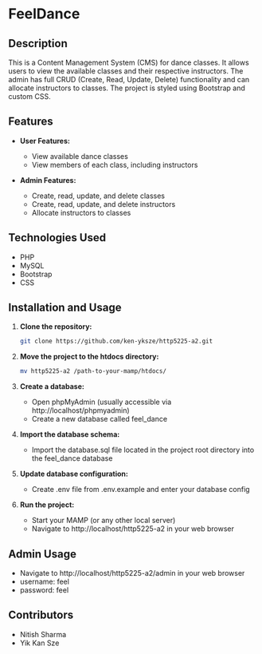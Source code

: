 # FeelDance

## Description

This is a Content Management System (CMS) for dance classes. It allows users to view the available classes and their respective instructors. The admin has full CRUD (Create, Read, Update, Delete) functionality and can allocate instructors to classes. The project is styled using Bootstrap and custom CSS.

## Features

- **User Features:**
  - View available dance classes
  - View members of each class, including instructors

- **Admin Features:**
  - Create, read, update, and delete classes
  - Create, read, update, and delete instructors
  - Allocate instructors to classes

## Technologies Used

- PHP
- MySQL
- Bootstrap
- CSS

## Installation and Usage

1. **Clone the repository:**
   ```bash
   git clone https://github.com/ken-yksze/http5225-a2.git
   ```

2. **Move the project to the htdocs directory:**
   ```bash
   mv http5225-a2 /path-to-your-mamp/htdocs/
   ```

3. **Create a database:**
   - Open phpMyAdmin (usually accessible via http://localhost/phpmyadmin)
   - Create a new database called feel_dance

4. **Import the database schema:**
   - Import the database.sql file located in the project root directory into the feel_dance database

5. **Update database configuration:**
   - Create .env file from .env.example and enter your database config

6. **Run the project:**
   - Start your MAMP (or any other local server)
   - Navigate to http://localhost/http5225-a2 in your web browser

## Admin Usage

- Navigate to http://localhost/http5225-a2/admin in your web browser
- username: feel
- password: feel

## Contributors

- Nitish Sharma
- Yik Kan Sze
